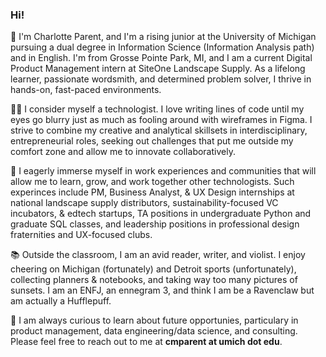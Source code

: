 ### Hi!

👋 I'm Charlotte Parent, and I'm a rising junior at the University of Michigan pursuing a dual degree in Information Science (Information Analysis path) and in English. I'm from Grosse Pointe Park, MI, and I am a current Digital Product Management intern at SiteOne Landscape Supply. As a lifelong learner, passionate wordsmith, and determined problem solver, I thrive in hands-on, fast-paced environments.

👩‍💻 I consider myself a technologist. I love writing lines of code until my eyes go blurry just as much as fooling around with wireframes in Figma. I strive to combine my creative and analytical skillsets in interdisciplinary, entrepreneurial roles, seeking out challenges that put me outside my comfort zone and allow me to innovate collaboratively.

👥 I eagerly immerse myself in work experiences and communities that will allow me to learn, grow, and work together other technologists. Such experinces include PM, Business Analyst, & UX Design internships at national landscape supply distributors, sustainability-focused VC incubators, & edtech startups, TA positions in undergraduate Python and graduate SQL classes, and leadership positions in professional design fraternities and UX-focused clubs.

📚 Outside the classroom, I am an avid reader, writer, and violist. I enjoy cheering on Michigan (fortunately) and Detroit sports (unfortunately), collecting planners & notebooks, and taking way too many pictures of sunsets. I am an ENFJ, an ennegram 3, and think I am be a Ravenclaw but am actually a Hufflepuff.

📩 I am always curious to learn about future opportunies, particulary in product management, data engineering/data science, and consulting. Please feel free to reach out to me at **cmparent at umich dot edu**.
